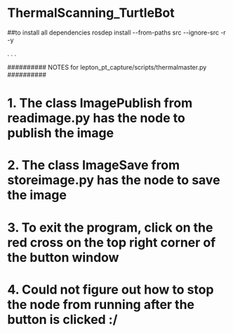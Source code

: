 # ThermalScanning_TurtleBot

##to install all dependencies rosdep install --from-paths src --ignore-src -r -y

.
.
.

########## NOTES for lepton_pt_capture/scripts/thermalmaster.py ##########
# 1. The class ImagePublish from readimage.py has the node to publish the image
# 2. The class ImageSave from storeimage.py has the node to save the image
# 3. To exit the program, click on the red cross on the top right corner of the button window
# 4. Could not figure out how to stop the node from running after the button is clicked :/


